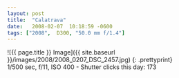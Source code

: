 ```yaml
---
layout: post
title:  "Calatrava"
date:   2008-02-07  10:18:59 -0600
tags: ["2008",  D300, "50.0 mm f/1.4"]
---
```

![{{ page.title }} Image]({{ site.baseurl }}/images/2008/2008_0207_DSC_2457.jpg)
{: .prettyprint}   
1/500 sec, f/11, ISO 400 - Shutter clicks this day: 173
